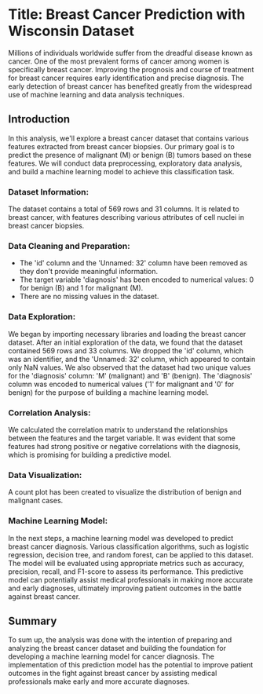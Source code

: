 # Title: Breast Cancer Prediction with Wisconsin Dataset

Millions of individuals worldwide suffer from the dreadful disease known as cancer. One of the most prevalent forms of cancer among women is specifically breast cancer. Improving the prognosis and course of treatment for breast cancer requires early identification and precise diagnosis. The early detection of breast cancer has benefited greatly from the widespread use of machine learning and data analysis techniques.

## Introduction

In this analysis, we'll explore a breast cancer dataset that contains various features extracted from breast cancer biopsies. Our primary goal is to predict the presence of malignant (M) or benign (B) tumors based on these features. We will conduct data preprocessing, exploratory data analysis, and build a machine learning model to achieve this classification task.

### Dataset Information:

The dataset contains a total of 569 rows and 31 columns. It is related to breast cancer, with features describing various attributes of cell nuclei in breast cancer biopsies.

### Data Cleaning and Preparation:

- The 'id' column and the 'Unnamed: 32' column have been removed as they don't provide meaningful information.
- The target variable 'diagnosis' has been encoded to numerical values: 0 for benign (B) and 1 for malignant (M).
- There are no missing values in the dataset.

### Data Exploration:

We began by importing necessary libraries and loading the breast cancer dataset. After an initial exploration of the data, we found that the dataset contained 569 rows and 33 columns. We dropped the 'id' column, which was an identifier, and the 'Unnamed: 32' column, which appeared to contain only NaN values. We also observed that the dataset had two unique values for the 'diagnosis' column: 'M' (malignant) and 'B' (benign). The 'diagnosis' column was encoded to numerical values ('1' for malignant and '0' for benign) for the purpose of building a machine learning model.

### Correlation Analysis:

We calculated the correlation matrix to understand the relationships between the features and the target variable. It was evident that some features had strong positive or negative correlations with the diagnosis, which is promising for building a predictive model.

### Data Visualization:

A count plot has been created to visualize the distribution of benign and malignant cases.

### Machine Learning Model:

In the next steps, a machine learning model was developed to predict breast cancer diagnosis. Various classification algorithms, such as logistic regression, decision tree, and random forest, can be applied to this dataset. The model will be evaluated using appropriate metrics such as accuracy, precision, recall, and F1-score to assess its performance. This predictive model can potentially assist medical professionals in making more accurate and early diagnoses, ultimately improving patient outcomes in the battle against breast cancer.

## Summary

To sum up, the analysis was done with the intention of preparing and analyzing the breast cancer dataset and building the foundation for developing a machine learning model for cancer diagnosis. The implementation of this prediction model has the potential to improve patient outcomes in the fight against breast cancer by assisting medical professionals make early and more accurate diagnoses.

